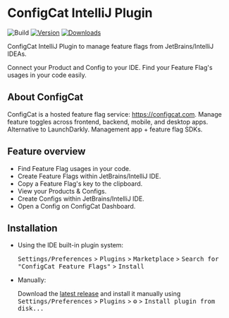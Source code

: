 # ConfigCat IntelliJ Plugin

![Build](https://github.com/configcat/intellij-plugin/workflows/Build/badge.svg)
[![Version](https://img.shields.io/jetbrains/plugin/v/MARKETPLACE_ID.svg)](https://plugins.jetbrains.com/plugin/MARKETPLACE_ID)
[![Downloads](https://img.shields.io/jetbrains/plugin/d/MARKETPLACE_ID.svg)](https://plugins.jetbrains.com/plugin/MARKETPLACE_ID)

<!-- Plugin description -->
ConfigCat IntelliJ Plugin to manage feature flags from JetBrains/IntelliJ IDEAs.

Connect your Product and Config to your IDE. Find your Feature Flag's usages in your code easily.

## About ConfigCat
ConfigCat is a hosted feature flag service: https://configcat.com. Manage feature toggles across frontend, backend, mobile, and desktop apps. Alternative to LaunchDarkly. Management app + feature flag SDKs.

## Feature overview

- Find Feature Flag usages in your code.
- Create Feature Flags within JetBrains/IntelliJ IDE.
- Copy a Feature Flag's key to the clipboard.
- View your Products & Configs.
- Create Configs within JetBrains/IntelliJ IDE.
- Open a Config on ConfigCat Dashboard.

<!-- Plugin description end -->

## Installation

- Using the IDE built-in plugin system:
  
  <kbd>Settings/Preferences</kbd> > <kbd>Plugins</kbd> > <kbd>Marketplace</kbd> > <kbd>Search for "ConfigCat Feature Flags"</kbd> >
  <kbd>Install</kbd>
  
- Manually:

  Download the [latest release](https://github.com/configcat/intellij-plugin/releases/latest) and install it manually using
  <kbd>Settings/Preferences</kbd> > <kbd>Plugins</kbd> > <kbd>⚙️</kbd> > <kbd>Install plugin from disk...</kbd>


